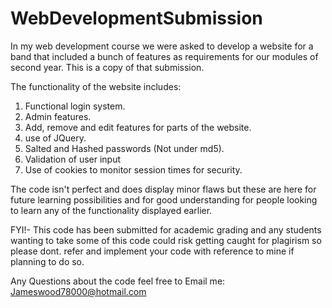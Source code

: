 # WebDevelopmentSubmission
In my web development course we were asked to develop a website for a band that included a bunch of features as requirements for our modules of second year. This is a copy of that submission.

The functionality of the website includes:
1. Functional login system.
2. Admin features.
3. Add, remove and edit features for parts of the website.
4. use of JQuery.
5. Salted and Hashed passwords (Not under md5).
6. Validation of user input 
7. Use of cookies to monitor session times for security.

The code isn't perfect and does display minor flaws but these are here for future learning possibilities and for good understanding for people looking to learn any of the functionality displayed earlier.

FYI!- This code has been submitted for academic grading and any students wanting to take some of this code could risk getting caught for plagirism so please dont. refer and implement your code with reference to mine if planning to do so.

Any Questions about the code feel free to Email me: Jameswood78000@hotmail.com
